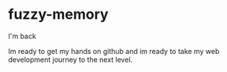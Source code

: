 # fuzzy-memory

I'm back 

Im ready to get my hands on github and im ready to take my web development journey to the next level.
